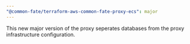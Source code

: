 ```yaml
---
"@common-fate/terraform-aws-common-fate-proxy-ecs": major
---
```


This new major version of the proxy seperates databases from the proxy infrastructure configuration.
